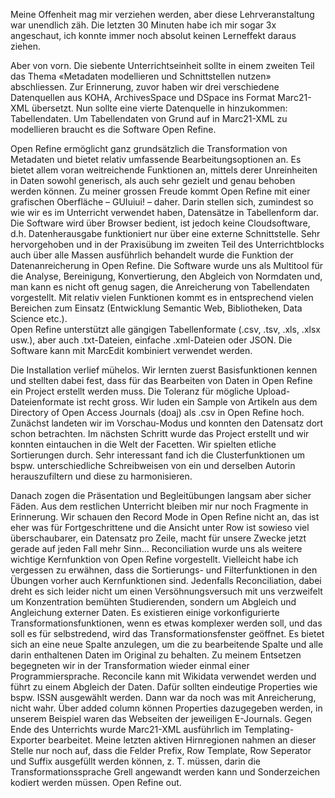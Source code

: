 Meine Offenheit mag mir verziehen werden, aber diese Lehrveranstaltung war unendlich zäh. Die letzten 30 Minuten habe ich mir sogar 3x 
angeschaut, ich konnte immer noch absolut keinen Lerneffekt daraus ziehen. 

Aber von vorn. Die siebente Unterrichtseinheit sollte in einem zweiten Teil das Thema «Metadaten modellieren und Schnittstellen nutzen» 
abschliessen. Zur Erinnerung, zuvor haben wir drei verschiedene Datenquellen aus KOHA, ArchivesSpace und DSpace ins Format Marc21-XML 
übersetzt. Nun sollte eine vierte Datenquelle in hinzukommen: Tabellendaten. Um Tabellendaten von Grund auf in Marc21-XML zu modellieren 
braucht es die Software Open Refine. 

Open Refine ermöglicht ganz grundsätzlich die Transformation von Metadaten und bietet relativ umfassende Bearbeitungsoptionen an. Es bietet 
allem voran weitreichende Funktionen an, mittels derer Unreinheiten in Daten sowohl generisch, als auch sehr gezielt und genau behoben werden 
können. Zu meiner grossen Freude kommt Open Refine mit einer grafischen Oberfläche – GUIuiui! – daher. Darin stellen sich, zumindest so wie wir 
es im Unterricht verwendet haben, Datensätze in Tabellenform dar. Die Software wird über Browser bedient, ist jedoch keine Cloudsoftware, d.h. 
Datenherausgabe funktioniert nur über eine externe Schnittstelle.
Sehr hervorgehoben und in der Praxisübung im zweiten Teil des Unterrichtblocks auch über alle Massen ausführlich behandelt wurde die Funktion 
der Datenanreicherung in Open Refine. Die Software wurde uns als Multitool für die Analyse, Bereinigung, Konvertierung, den Abgleich von Normdaten 
und, man kann es nicht oft genug sagen, die Anreicherung von Tabellendaten vorgestellt. Mit relativ vielen Funktionen kommt es in entsprechend 
vielen Bereichen zum Einsatz (Entwicklung Semantic Web, Bibliotheken, Data Science etc.).  
Open Refine unterstützt alle gängigen Tabellenformate (.csv, .tsv, .xls, .xlsx usw.), aber auch .txt-Dateien, einfache .xml-Dateien oder JSON. 
Die Software kann mit MarcEdit kombiniert verwendet werden.

Die Installation verlief mühelos. Wir lernten zuerst Basisfunktionen kennen und stellten dabei fest, dass für das Bearbeiten von Daten in Open 
Refine ein Project erstellt werden muss. Die Toleranz für mögliche Upload-Dateienformate ist recht gross. 
Wir luden ein Sample von Artikeln aus dem Directory of Open Access Journals (doaj) als .csv in Open Refine hoch. Zunächst landeten wir im 
Vorschau-Modus und konnten den Datensatz dort schon betrachten. Im nächsten Schritt wurde das Project erstellt und wir konnten eintauchen in die 
Welt der Facetten. Wir spielten etliche Sortierungen durch. Sehr interessant fand ich die Clusterfunktionen um bspw. unterschiedliche Schreibweisen 
von ein und derselben Autorin herauszufiltern und diese zu harmonisieren. 

Danach zogen die Präsentation und Begleitübungen langsam aber sicher Fäden. Aus dem restlichen Unterricht bleiben mir nur noch Fragmente in Erinnerung. 
Wir schauen den Record Mode in Open Refine nicht an, das ist eher was für Fortgeschrittene und die Ansicht unter Row ist sowieso viel überschaubarer, 
ein Datensatz pro Zeile, macht für unsere Zwecke jetzt gerade auf jeden Fall mehr Sinn… 
Reconciliation wurde uns als weitere wichtige Kernfunktion von Open Refine vorgestellt. Vielleicht habe ich vergessen zu erwähnen, dass die Sortierungs- 
und Filterfunktionen in den Übungen vorher auch Kernfunktionen sind. Jedenfalls Reconciliation, dabei dreht es sich leider nicht um einen Versöhnungsversuch 
mit uns verzweifelt um Konzentration bemühten Studierenden, sondern um Abgleich und Angleichung externer Daten. Es existieren einige vorkonfigurierte 
Transformationsfunktionen, wenn es etwas komplexer werden soll, und das soll es für selbstredend, wird das Transformationsfenster geöffnet. Es bietet 
sich an eine neue Spalte anzulegen, um die zu bearbeitende Spalte und alle darin enthaltenen Daten im Original zu behalten. Zu meinem Entsetzen begegneten 
wir in der Transformation wieder einmal einer Programmiersprache. 
Reconcile kann mit Wikidata verwendet werden und führt zu einem Abgleich der Daten. Dafür sollten eindeutige Properties wie bspw. ISSN ausgewählt werden. 
Dann war da noch was mit Anreicherung, nicht wahr. Über added column können Properties dazugegeben werden, in unserem Beispiel waren das Webseiten der 
jeweiligen E-Journals.
Gegen Ende des Unterrichts wurde Marc21-XML ausführlich im Templating-Exporter bearbeitet. Meine letzten aktiven Hirnregionen nahmen an dieser Stelle 
nur noch auf, dass die Felder Prefix, Row Template, Row Seperator und Suffix ausgefüllt werden können, z. T. müssen, darin die Transformationssprache 
Grell angewandt werden kann und Sonderzeichen kodiert werden müssen. Open Refine out.

